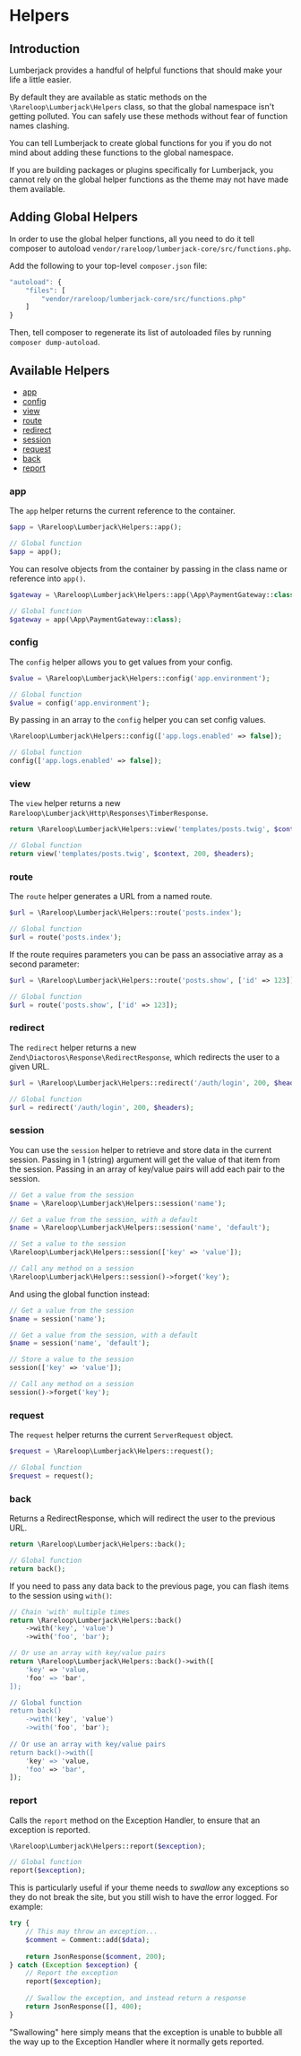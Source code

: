 # Helpers

## Introduction

Lumberjack provides a handful of helpful functions that should make your life a little easier.

By default they are available as static methods on the `\Rareloop\Lumberjack\Helpers` class, so that the global namespace isn't getting polluted. You can safely use these methods without fear of function names clashing.

You can tell Lumberjack to create global functions for you if you do not mind about adding these functions to the global namespace.

If you are building packages or plugins specifically for Lumberjack, you cannot rely on the global helper functions as the theme may not have made them available.

## Adding Global Helpers

In order to use the global helper functions, all you need to do it tell composer to autoload `vendor/rareloop/lumberjack-core/src/functions.php`.

Add the following to your top-level `composer.json` file:

```javascript
"autoload": {
    "files": [
        "vendor/rareloop/lumberjack-core/src/functions.php"
    ]
}
```

Then, tell composer to regenerate its list of autoloaded files by running `composer dump-autoload`.

## Available Helpers

* [app](helpers.md#app)
* [config](helpers.md#config)
* [view](helpers.md#view)
* [route](helpers.md#route)
* [redirect](helpers.md#redirect)
* [session](helpers.md#session)
* [request](helpers.md#request)
* [back](helpers.md#back)
* [report](helpers.md#report)

### app

The `app` helper returns the current reference to the container.

```php
$app = \Rareloop\Lumberjack\Helpers::app();

// Global function
$app = app();
```

You can resolve objects from the container by passing in the class name or reference into `app()`.

```php
$gateway = \Rareloop\Lumberjack\Helpers::app(\App\PaymentGateway::class);

// Global function
$gateway = app(\App\PaymentGateway::class);
```

### config

The `config` helper allows you to get values from your config.

```php
$value = \Rareloop\Lumberjack\Helpers::config('app.environment');

// Global function
$value = config('app.environment');
```

By passing in an array to the `config` helper you can set config values.

```php
\Rareloop\Lumberjack\Helpers::config(['app.logs.enabled' => false]);

// Global function
config(['app.logs.enabled' => false]);
```

### view

The `view` helper returns a new `Rareloop\Lumberjack\Http\Responses\TimberResponse`.

```php
return \Rareloop\Lumberjack\Helpers::view('templates/posts.twig', $context, 200, $headers);

// Global function
return view('templates/posts.twig', $context, 200, $headers);
```

### route

The `route` helper generates a URL from a named route.

```php
$url = \Rareloop\Lumberjack\Helpers::route('posts.index');

// Global function
$url = route('posts.index');
```

If the route requires parameters you can be pass an associative array as a second parameter:

```php
$url = \Rareloop\Lumberjack\Helpers::route('posts.show', ['id' => 123]);

// Global function
$url = route('posts.show', ['id' => 123]);
```

### redirect

The `redirect` helper returns a new `Zend\Diactoros\Response\RedirectResponse`, which redirects the user to a given URL.

```php
$url = \Rareloop\Lumberjack\Helpers::redirect('/auth/login', 200, $headers);

// Global function
$url = redirect('/auth/login', 200, $headers);
```

### session

You can use the `session` helper to retrieve and store data in the current session. Passing in 1 \(string\) argument will get the value of that item from the session. Passing in an array of key/value pairs will add each pair to the session.

```php
// Get a value from the session
$name = \Rareloop\Lumberjack\Helpers::session('name');

// Get a value from the session, with a default
$name = \Rareloop\Lumberjack\Helpers::session('name', 'default');

// Set a value to the session
\Rareloop\Lumberjack\Helpers::session(['key' => 'value']);

// Call any method on a session
\Rareloop\Lumberjack\Helpers::session()->forget('key');
```

And using the global function instead:

```php
// Get a value from the session
$name = session('name');

// Get a value from the session, with a default
$name = session('name', 'default');

// Store a value to the session
session(['key' => 'value']);

// Call any method on a session
session()->forget('key');
```

### request

The `request` helper returns the current `ServerRequest` object.

```php
$request = \Rareloop\Lumberjack\Helpers::request();

// Global function
$request = request();
```

### back

Returns a RedirectResponse, which will redirect the user to the previous URL.

```php
return \Rareloop\Lumberjack\Helpers::back();

// Global function
return back();
```

If you need to pass any data back to the previous page, you can flash items to the session using `with()`:

```php
// Chain 'with' multiple times
return \Rareloop\Lumberjack\Helpers::back()
    ->with('key', 'value')
    ->with('foo', 'bar');

// Or use an array with key/value pairs
return \Rareloop\Lumberjack\Helpers::back()->with([
    'key' => 'value,
    'foo' => 'bar',
]);

// Global function
return back()
    ->with('key', 'value')
    ->with('foo', 'bar');
    
// Or use an array with key/value pairs
return back()->with([
    'key' => 'value,
    'foo' => 'bar',
]);
```

### report

Calls the `report` method on the Exception Handler, to ensure that an exception is reported.

```php
\Rareloop\Lumberjack\Helpers::report($exception);

// Global function
report($exception);
```

This is particularly useful if your theme needs to _swallow_ any exceptions so they do not break the site, but you still wish to have the error logged. For example:

```php
try {
    // This may throw an exception...
    $comment = Comment::add($data);
    
    return JsonResponse($comment, 200);
} catch (Exception $exception) {
    // Report the exception
    report($exception);
    
    // Swallow the exception, and instead return a response
    return JsonResponse([], 400);
}
```

"Swallowing" here simply means that the exception is unable to bubble all the way up to the Exception Handler where it normally gets reported.

